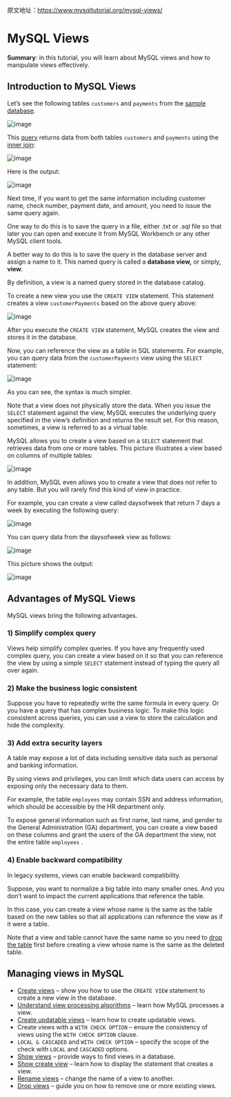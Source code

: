 原文地址：https://www.mysqltutorial.org/mysql-views/



# MySQL Views

**Summary**: in this tutorial, you will learn about MySQL views and how to manipulate views effectively.

## Introduction to MySQL Views

Let’s see the following tables `customers` and `payments` from the [sample database](https://www.mysqltutorial.org/getting-started-with-mysql/mysql-sample-database/).

![image](https://github.com/user-attachments/assets/1a739552-bfa9-4b02-a671-96786238eb86)

This [query](https://www.mysqltutorial.org/mysql-basics/mysql-select-from/) returns data from both tables `customers` and `payments` using the [inner join](https://www.mysqltutorial.org/mysql-basics/mysql-inner-join/):

![image](https://github.com/user-attachments/assets/e6bc3df2-de85-4954-bfb5-b2488f789c9b)

Here is the output:

![image](https://github.com/user-attachments/assets/077c2565-16a3-4a2c-b484-ff21e282b702)

Next time, if you want to get the same information including customer name, check number, payment date, and amount, you need to issue the same query again.

One way to do this is to save the query in a file, either .txt or .sql file so that later you can open and execute it from MySQL Workbench or any other MySQL client tools.

A better way to do this is to save the query in the database server and assign a name to it. This named query is called a **database view,** or simply, **view**.

By definition, a view is a named query stored in the database catalog.

To create a new view you use the `CREATE VIEW` statement. This statement creates a view `customerPayments` based on the above query above:

![image](https://github.com/user-attachments/assets/30fdca68-1c80-4a65-9a1f-7d339512469c)

After you execute the `CREATE VIEW` statement, MySQL creates the view and stores it in the database.

Now, you can reference the view as a table in SQL statements. For example, you can query data from the `customerPayments` view using the `SELECT` statement:

![image](https://github.com/user-attachments/assets/a8ad17e3-4640-4fdc-ba92-9748d1eee145)

As you can see, the syntax is much simpler.

Note that a view does not physically store the data. When you issue the `SELECT` statement against the view, MySQL executes the underlying query specified in the view’s definition and returns the result set. For this reason, sometimes, a view is referred to as a virtual table.

MySQL allows you to create a view based on a `SELECT` statement that retrieves data from one or more tables. This picture illustrates a view based on columns of multiple tables:

![image](https://github.com/user-attachments/assets/4e028eb6-31c4-4b41-a4ec-24d0a06e0106)

In addition, MySQL even allows you to create a view that does not refer to any table. But you will rarely find this kind of view in practice.

For example, you can create a view called daysofweek that return 7 days a week by executing the following query:

![image](https://github.com/user-attachments/assets/de8d29fd-c48b-412e-89c1-596305cc47eb)

You can query data from the daysofweek view as follows:

![image](https://github.com/user-attachments/assets/d3547d87-ac6f-45dc-959b-85f244da458c)

This picture shows the output:

![image](https://github.com/user-attachments/assets/d6d42fa8-8a7a-4133-bc27-4040be5f9f24)

## Advantages of MySQL Views

MySQL views bring the following advantages.

### 1) Simplify complex query

Views help simplify complex queries. If you have any frequently used complex query, you can create a view based on it so that you can reference the view by using a simple `SELECT` statement instead of typing the query all over again.

### 2) Make the business logic consistent

Suppose you have to repeatedly write the same formula in every query. Or you have a query that has complex business logic. To make this logic consistent across queries, you can use a view to store the calculation and hide the complexity.

### 3) Add extra security layers

A table may expose a lot of data including sensitive data such as personal and banking information.

By using views and privileges, you can limit which data users can access by exposing only the necessary data to them.

For example, the table `employees` may contain SSN and address information, which should be accessible by the HR department only.

To expose general information such as first name, last name, and gender to the General Administration (GA) department, you can create a view based on these columns and grant the users of the GA department the view, not the entire table `employees` .

### 4) Enable backward compatibility

In legacy systems, views can enable backward compatibility.

Suppose, you want to normalize a big table into many smaller ones. And you don’t want to impact the current applications that reference the table.

In this case, you can create a view whose name is the same as the table based on the new tables so that all applications can reference the view as if it were a table.

Note that a view and table cannot have the same name so you need to [drop the table](https://www.mysqltutorial.org/mysql-drop-table) first before creating a view whose name is the same as the deleted table.

## Managing views in MySQL

- [Create views](https://www.mysqltutorial.org/mysql-views/mysql-create-view/) – show you how to use the `CREATE VIEW` statement to create a new view in the database.
- [Understand view processing algorithms](https://www.mysqltutorial.org/mysql-views/mysql-view-processing-algorithms/) – learn how MySQL processes a view.
- [Create updatable views](https://www.mysqltutorial.org/mysql-views/mysql-updatable-views/) – learn how to create updatable views.
- Create views with a `WITH CHECK OPTION` – ensure the consistency of views using the `WITH CHECK OPTION` clause.
- `LOCAL & CASCADED` and `WITH CHECK OPTION` – specify the scope of the check with `LOCAL` and `CASCADED` options.
- [Show views](https://www.mysqltutorial.org/mysql-views/mysql-show-view/) – provide ways to find views in a database.
- [Show create view](https://www.mysqltutorial.org/mysql-views/mysql-show-create-view/) – learn how to display the statement that creates a view.
- [Rename views](https://www.mysqltutorial.org/mysql-views/mysql-rename-view/) – change the name of a view to another.
- [Drop views](https://www.mysqltutorial.org/mysql-views/mysql-drop-view/) – guide you on how to remove one or more existing views.
